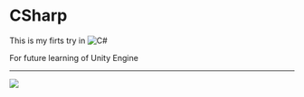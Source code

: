 # CSharp

This is my firts try in ![C#](https://img.shields.io/badge/c%23-%23239120.svg?style=for-the-badge&logo=c-sharp&logoColor=white)

For future learning of Unity Engine

-----
![](https://img.shields.io/tokei/lines/github/cppshizoidS/CSharp)

